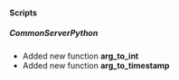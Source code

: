 
#### Scripts
##### CommonServerPython
- Added new function **arg_to_int**
- Added new function **arg_to_timestamp**
